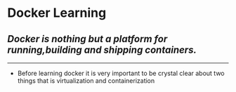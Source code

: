 # **Docker Learning**

## *Docker is nothing but a platform for running,building and shipping containers.*

---

- Before learning docker it is very important to be crystal clear about two things that is virtualization and containerization